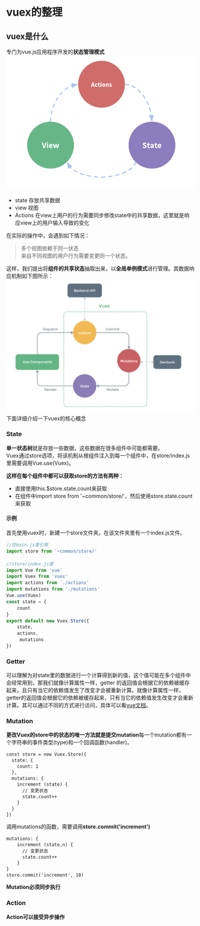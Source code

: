 # vuex的整理
## vuex是什么
专门为vue.js应用程序开发的**状态管理模式**
![](imgs/02.png)

- state 存放共享数据
- view 视图
- Actions 在view上用户的行为需要同步修改state中的共享数据，这里就是响应view上的用户输入导致的变化

在实际的操作中，会遇到如下情况：
> 多个视图依赖于同一状态  
> 来自不同视图的用户行为需要变更同一个状态。

这样，我们提出将**组件的共享状态**抽取出来，以**全局单例模式**进行管理。其数据响应机制如下图所示：
![](imgs/03.png)
下面详细介绍一下vuex的核心概念
### State
**单一状态树**就是存放一些数据，这些数据在很多组件中可能都需要。  
Vuex通过store选项，将该机制从根组件注入到每一个组件中，在store/index.js里需要调用Vue.use(Vuex)。  

**这样在每个组件中都可以获取store的方法有两种：**
  
- 直接使用this.$store.state.count来获取
- 在组件中import store from '~common/store/'，然后使用store.state.count来获取

#### 示例
首先使用vuex时，新建一个store文件夹。在该文件夹里有一个index.js文件。   

```js
//在main.js里引用
import store from '~common/store/'

//store/index.js里
import Vue from 'vue'
import Vuex from 'vuex'
import actions from './actions'
import mutations from './mutations'
Vue.use(Vuex)
const state = {
	count
}
export default new Vuex.Store({
    state,
    actions,
	 mutations
})
```
### Getter
可以理解为对state里的数据进行一个计算得到新的值，这个值可能在多个组件中会经常用到，那我们就像计算属性一样，getter 的返回值会根据它的依赖被缓存起来，且只有当它的依赖值发生了改变才会被重新计算。就像计算属性一样，getter的返回值会根据它的依赖被缓存起来，只有当它的依赖值发生改变才会重新计算。其可以通过不同的方式进行访问，具体可以看[vue文档](https://vuex.vuejs.org/zh/guide/getters.html)。
### Mutation
**更改Vuex的store中的状态的唯一方法就是提交mutation**每一个mutation都有一个字符串的事件类型(type)和一个回调函数(handler)。
```
const store = new Vuex.Store({
  state: {
    count: 1
  },
  mutations: {
    increment (state) {
      // 变更状态
      state.count++
    }
  }
})
```
调用mutations的函数，需要调用**store.commit('increment')**
```
mutations: {
	increment (state,n) {
	  // 变更状态
	  state.count++
	}
}
store.commit('increment', 10)
```
**Mutation必须同步执行**
### Action
**Action可以接受异步操作**




